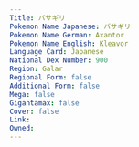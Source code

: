 ```yaml
---
﻿Title: バサギリ
Pokemon Name Japanese: バサギリ
Pokemon Name German: Axantor
Pokemon Name English: Kleavor
Language Card: Japanese
National Dex Number: 900
Region: Galar
Regional Form: false
Additional Form: false
Mega: false
Gigantamax: false
Cover: false
Link: 
Owned: 
---
```

